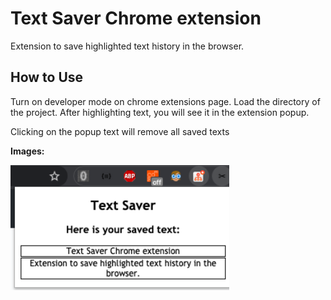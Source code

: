 # Text Saver Chrome extension

Extension to save highlighted text history in the browser.



## How to Use
Turn on developer mode on chrome extensions page.
Load the directory of the project.
After highlighting text, you will see it in the extension popup.

Clicking on the popup text will remove all saved texts

**Images:**


<img src="images/1.png" alt="img1" height="200">
